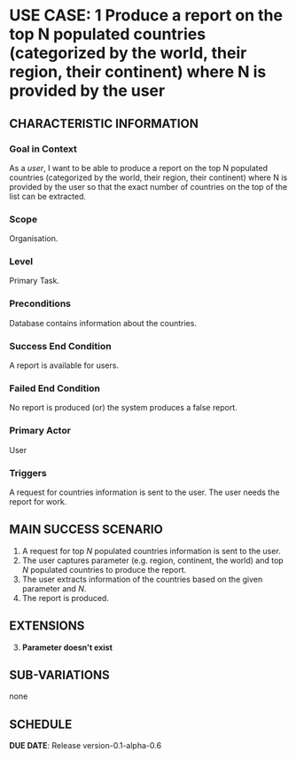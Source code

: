 # USE CASE: 1 Produce a report on the top N populated countries (categorized by the world, their region, their continent) where N is provided by the user

## CHARACTERISTIC INFORMATION

### Goal in Context

As a *user*, I want to be able to produce a report on the top N populated countries (categorized by the world, their region, their continent) where N is provided by the user so that the exact number of countries on the top of the list can be extracted.

### Scope

Organisation.

### Level

Primary Task.

### Preconditions

Database contains information about the countries.

### Success End Condition

A report is available for users.

### Failed End Condition

No report is produced (or) the system produces a false report.

### Primary Actor

User

### Triggers

A request for countries information is sent to the user.
The user needs the report for work.

## MAIN SUCCESS SCENARIO

1. A request for top *N* populated countries information is sent to the user.
2. The user captures parameter (e.g. region, continent, the world) and top *N* populated countries to produce the report.
3. The user extracts information of the countries based on the given parameter and *N*.
4. The report is produced.

## EXTENSIONS

3. **Parameter doesn't exist**

## SUB-VARIATIONS

none

## SCHEDULE

**DUE DATE**: Release version-0.1-alpha-0.6